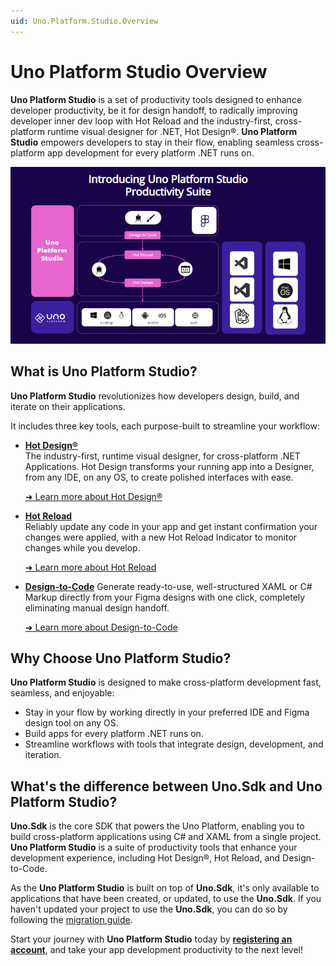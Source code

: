 ```yaml
---
uid: Uno.Platform.Studio.Overview
---
```


# Uno Platform Studio Overview

**Uno Platform Studio** is a set of productivity tools designed to enhance developer productivity, be it for design handoff, to radically improving developer inner dev loop with Hot Reload and the industry-first, cross-platform runtime visual designer for .NET, Hot Design®. **Uno Platform Studio** empowers developers to stay in their flow, enabling seamless cross-platform app development for every platform .NET runs on.

![Introducing Uno Platform Studio](assets/introducing-uno-platform-studio.png)

## What is Uno Platform Studio?

**Uno Platform Studio** revolutionizes how developers design, build, and iterate on their applications.

It includes three key tools, each purpose-built to streamline your workflow:

- **[Hot Design®](xref:Uno.HotDesign.Overview)**  
  The industry-first, runtime visual designer, for cross-platform .NET Applications. Hot Design transforms your running app into a Designer, from any IDE, on any OS, to create polished interfaces with ease.

  [➜ Learn more about Hot Design®](xref:Uno.HotDesign.GetStarted.Guide)

- **[Hot Reload](xref:Uno.Features.HotReload)**  
  Reliably update any code in your app and get instant confirmation your changes were applied, with a new Hot Reload Indicator to monitor changes while you develop.

  [➜ Learn more about Hot Reload](xref:Uno.HotReload.GetStarted.Guide)

- **[Design-to-Code](xref:Uno.Figma.GetStarted)**
  Generate ready-to-use, well-structured XAML or C# Markup directly from your Figma designs with one click, completely eliminating manual design handoff.

  [➜ Learn more about Design-to-Code](xref:Uno.Figma.GetStarted)

## Why Choose Uno Platform Studio?

**Uno Platform Studio** is designed to make cross-platform development fast, seamless, and enjoyable:

- Stay in your flow by working directly in your preferred IDE and Figma design tool on any OS.
- Build apps for every platform .NET runs on.
- Streamline workflows with tools that integrate design, development, and iteration.

## What's the difference between Uno.Sdk and Uno Platform Studio?

**Uno.Sdk** is the core SDK that powers the Uno Platform, enabling you to build cross-platform applications using C# and XAML from a single project. **Uno Platform Studio** is a suite of productivity tools that enhance your development experience, including Hot Design®, Hot Reload, and Design-to-Code.

As the **Uno Platform Studio** is built on top of **Uno.Sdk**, it's only available to applications that have been created, or updated, to use the **Uno.Sdk**. If you haven't updated your project to use the **Uno.Sdk**, you can do so by following the [migration guide](xref:Uno.Development.MigratingFromPreviousReleases).

Start your journey with **Uno Platform Studio** today by **[registering an account](https://platform.uno/my-account/)**, and take your app development productivity to the next level!
